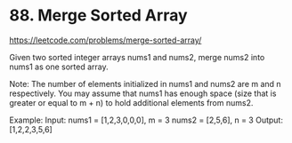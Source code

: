 # 88. Merge Sorted Array

https://leetcode.com/problems/merge-sorted-array/

Given two sorted integer arrays nums1 and nums2, merge nums2 into nums1 as one sorted array.

Note:
The number of elements initialized in nums1 and nums2 are m and n respectively.
You may assume that nums1 has enough space (size that is greater or equal to m + n) to hold additional elements from nums2.

Example:
Input:
nums1 = [1,2,3,0,0,0], m = 3
nums2 = [2,5,6],       n = 3
Output: [1,2,2,3,5,6]

